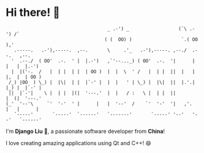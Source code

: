 # Hi there! 👋

```shell
                                     _ .-') _                  (`\ .-') /`           
                                    ( (  OO) )                  `.( OO ),'           
   .-----.   .-'),-----.  ,--.       \     .'_   .-'),-----. ,--./  .--.   ,--.      
  '  .--./  ( OO'  .-.  ' |  |.-')   ,`'--..._) ( OO'  .-.  '|      |  |   |  |.-')  
  |  |('-.  /   |  | |  | |  | OO )  |  |  \  ' /   |  | |  ||  |   |  |,  |  | OO ) 
 /_) |OO  ) \_) |  |\|  | |  |`-' |  |  |   ' | \_) |  |\|  ||  |.'.|  |_) |  |`-' | 
 ||  |`-'|    \ |  | |  |(|  '---.'  |  |   / :   \ |  | |  ||         |  (|  '---.' 
(_'  '--'\     `'  '-'  ' |      |   |  '--'  /    `'  '-'  '|   ,'.   |   |      |  
   `-----'       `-----'  `------'   `-------'       `-----' '--'   '--'   `------'  
```


I'm **Django Liu** 🚀, a passionate software developer from **China**!

I love creating amazing applications using Qt and C++! 😄
